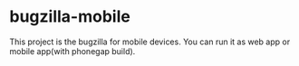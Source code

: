bugzilla-mobile
===============

This project  is the bugzilla for mobile devices. You can run it as web app or mobile app(with phonegap build).
